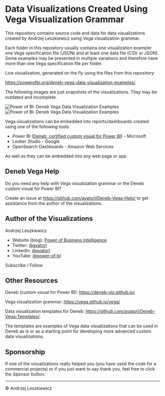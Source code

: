 # Data Visualizations Created Using Vega Visualization Grammar

This repository contains source code and data for data visualizations created by Andrzej Leszkiewicz using Vega visualization grammar.

Each folder in this repository usually contains one visualization example: one Vega specification file (JSON) and at least one data file (CSV or JSON). Some examples may be presented in multiple variations and therefore have more than one Vega specification file per folder.

Live visualization, generated on the fly using the files from this repository:

https://powerofbi.org/deneb-vega-data-visualization-examples/

The following images are just snapshots of the visualizations. They may be outdated and incomplete.

![Power of BI: Deneb Vega Data Visualization Examples](https://raw.githubusercontent.com/avatorl/Deneb-Vega/main/_images/vega-examples-tumbnails-1.png)
![Power of BI: Deneb Vega Data Visualization Examples](https://raw.githubusercontent.com/avatorl/Deneb-Vega/main/_images/vega-examples-tumbnails-2.png)

Vega visualizations can be embedded into reports/dashboards created using one of the following tools:
- Power BI ([Deneb, certified custom visual for Power BI](https://deneb-viz.github.io/)) - Microsoft
- Looker Studio - Google
- OpenSearch Dashboards - Amazon Web Services
  
As well as they can be embedded into any web page or app.

## Deneb Vega Help

Do you need any help with Vega visualization grammar or the Deneb custom visual for Power BI?

Create an issue at https://github.com/avatorl/Deneb-Vega-Help/ to get assistance from the author of the visualizations.

## Author of the Visualizations

Andrzej Leszkiewicz
- Website (blog): [Power of Business Intelligence](https://powerofbi.org/)
- Twitter: [@avatorl](https://twitter.com/avatorl)
- LinkedIn: [@avatorl](https://www.linkedin.com/in/avatorl/)
- YouTube: [@power-of-bi](https://www.youtube.com/@power-of-bi)

Subscribe / Follow

## Other Resources

Deneb (custom visual for Power BI): https://deneb-viz.github.io/

Vega visualization grammar: https://vega.github.io/vega/

Data visualization templates for Deneb: https://github.com/avatorl/Deneb-Vega-Templates/.

The templates are examples of Vega data visualizations that can be used in Deneb as is or as a starting point for developing more advanced custom data visualizations.

## Sponsorship

If one of the visualizations really helped you (you have used the code for a commercial projects) or if you just want to say thank you, feel free to click the Sponsor button.

---

© Andrzej Leszkiewicz

